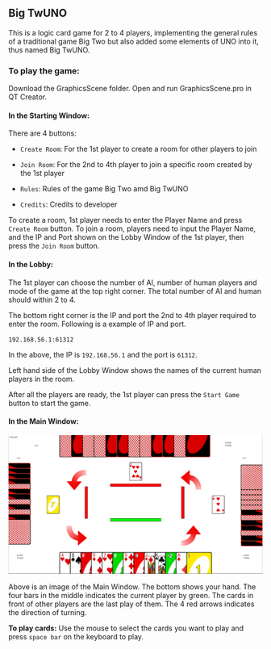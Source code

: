 ## Big TwUNO

This is a logic card game for 2 to 4 players, implementing the general rules of a traditional game Big Two but also added some elements of UNO into it, thus named Big TwUNO. 

### To play the game:
Download the GraphicsScene folder. Open and run GraphicsScene.pro in QT Creator. 

#### In the Starting Window:

There are 4 buttons:

- ```Create Room```: For the 1st player to create a room for other players to join

- ```Join Room```: For the 2nd to 4th player to join a specific room created by the 1st player

- ```Rules```: Rules of the game Big Two amd Big TwUNO

- ```Credits```: Credits to developer

To create a room, 1st player needs to enter the Player Name and press ```Create Room``` button.
To join a room, players need to input the Player Name, and the IP and Port shown on the Lobby Window of the 1st player, then press the ```Join Room``` button.

#### In the Lobby:

The 1st player can choose the number of AI, number of human players and mode of the game at the top right corner. The total number of AI and human should within 2 to 4. 

The bottom right corner is the IP and port the 2nd to 4th player required to enter the room. Following is a example of IP and port.
```
192.168.56.1:61312
```
In the above, the IP is ```192.168.56.1``` and the port is ```61312```.

Left hand side of the Lobby Window shows the names of the current human players in the room. 

After all the players are ready, the 1st player can press the ```Start Game``` button to start the game.

#### In the Main Window:

![Main Window](mainwindow.png)

Above is an image of the Main Window. The bottom shows your hand. The four bars in the middle indicates the current player by green. The cards in front of other players are the last play of them. The 4 red arrows indicates the direction of turning. 

**To play cards:** Use the mouse to select the cards you want to play and press ```space bar``` on the keyboard to play.
